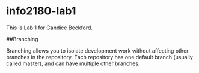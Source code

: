 # info2180-lab1

This is Lab 1 for Candice Beckford.

##Branching

Branching allows you to isolate development work without 
affecting other branches in the repository. Each repository 
has one default branch (usually called master), and can have
multiple other branches.